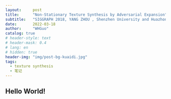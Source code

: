 ```yaml
---
layout:     post
title:      "Non-Stationary Texture Synthesis by Adversarial Expansion"
subtitle:   "SIGGRAPH 2018, YANG ZHOU , Shenzhen University and Huazhong University of Science & Technology"
date:       2022-03-18
author:     "WHGuo"
catalog: true
# header-style: text
# header-mask: 0.4
# lang: en
# hidden: true
header-img: "img/post-bg-kuaidi.jpg"
tags:
  - texture synthesis
  - 笔记
---
```


## Hello World!